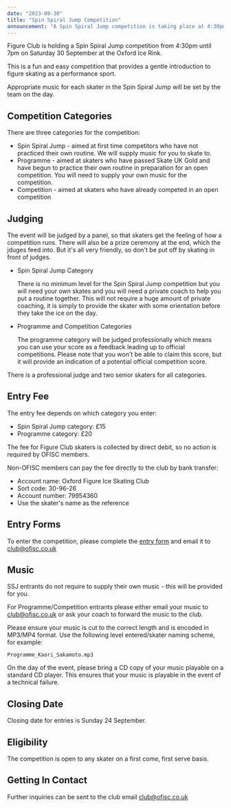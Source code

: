 ```yaml
---
date: "2023-09-30"
title: "Spin Spiral Jump Competition"
announcement: "A Spin Spiral Jump competition is taking place at 4:30pm on 30 September 2023 at the Oxford Ice Rink"
---
```


Figure Club is holding a Spin Spiral Jump competition from 4:30pm until 7pm on Saturday 30 September at the Oxford Ice Rink.

This is a fun and easy competition that provides a gentle introduction to figure skating as a performance sport.

Appropriate music for each skater in the Spin Spiral Jump will be set by the team on the day.

## Competition Categories

There are three categories for the competition:

* Spin Spiral Jump - aimed at first time competitors who have not practiced their own routine. We will supply music for you to skate to.
* Programme - aimed at skaters who have passed Skate UK Gold and have begun to practice their own routine in preparation for an open competition. You will need to supply your own music for the competition.
* Competition - aimed at skaters who have already competed in an open competition

## Judging

The event will be judged by a panel, so that skaters get the feeling of how a competition runs. There will also be a prize ceremony at the end, which the jduges feed into. But it's all very friendly, so don't be put off by skating in front of judges.

* Spin Spiral Jump Category

    There is no minimum level for the Spin Spiral Jump competition but you will need your own skates and you will need a private coach to help you put a routine together. This will not require a huge amount of private coaching, it is simply to provide the skater with some orientation before they take the ice on the day.

* Programme and Competition Categories

    The programme category will be judged professionally which means you can use your score as a feedback leading up to official competitions. Please note that you won't be able to claim this score, but it will provide an indication of a potential official competition score.

There is a professional judge and two senior skaters for all categories.

## Entry Fee

The entry fee depends on which category you enter: 

* Spin Spiral Jump category: £15
* Programme category: £20

The fee for Figure Club skaters is collected by direct debit, so no action is required by OFISC members.

Non-OFISC members can pay the fee directly to the club by bank transfer:

* Account name: Oxford Figure Ice Skating Club
* Sort code: 30-96-26
* Account number: 79954360
* Use the skater's name as the reference


## Entry Forms

To enter the competition, please complete the [entry form][entry] and email it to club@ofisc.co.uk

## Music

SSJ entrants do not require to supply their own music - this will be provided for you.

For Programme/Competition entrants please either email your music to club@ofisc.co.uk or ask your coach to forward the music to the club. 

Please ensure your music is cut to the correct length and is encoded in MP3/MP4 format. Use the following level entered/skater naming scheme, for example:

    Programme_Kaori_Sakamoto.mp3

On the day of the event, please bring a CD copy of your music playable on a standard CD player. This ensures that your music is playable in the event of a technical failure.

## Closing Date

Closing date for entries is Sunday 24 September.

## Eligibility

The competition is open to any skater on a first come, first serve basis.

## Getting In Contact

Further inquiries can be sent to the club email club@ofisc.co.uk

[entry]: /events/ssj/Spin-Spiral-Jump-Entry-Form-20230617.pdf
[open]: /schedule/2023-06-19-oxford-open
